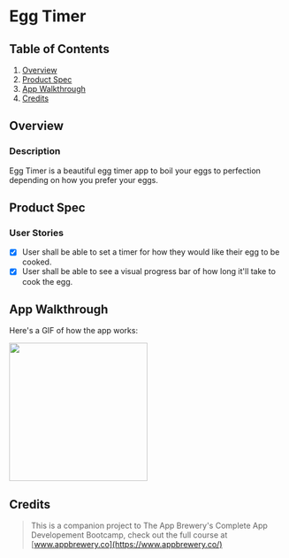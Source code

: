 # Egg Timer

## Table of Contents
1. [Overview](#Overview)
2. [Product Spec](#Product-Spec)
3. [App Walkthrough](#App-Walkthrough)
4. [Credits](#Credits)

## Overview
### Description

Egg Timer is a beautiful egg timer app to boil your eggs to perfection depending on how you prefer your eggs.

## Product Spec
### User Stories

- [X] User shall be able to set a timer for how they would like their egg to be cooked.
- [X] User shall be able to see a visual progress bar of how long it'll take to cook the egg.

## App Walkthrough

Here's a GIF of how the app works:

<img src="https://i.imgur.com/4Ldbxmo.gif" width=250><br>

## Credits

>This is a companion project to The App Brewery's Complete App Developement Bootcamp, check out the full course at [www.appbrewery.co](https://www.appbrewery.co/)
